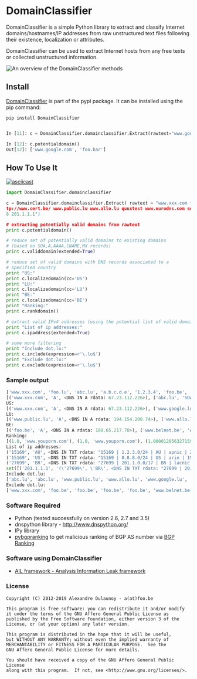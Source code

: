 DomainClassifier
================

DomainClassifier is a simple Python library to extract and classify Internet domains/hostnames/IP addresses from raw unstructured text files following their existence, localization or attributes.

DomainClassifier can be used to extract Internet hosts from any free texts or collected unstructured information.

![An overview of the DomainClassifier methods](https://raw.github.com/adulau/DomainClassifier/master/doc/domainclassifier-flow.png)

Install
-------

[DomainClassifier](https://pypi.python.org/pypi/DomainClassifier/) is part of the pypi package. It can be installed using the pip command:

`pip install DomainClassifier`

```python

In [11]: c = DomainClassifier.domainclassifier.Extract(rawtext="www.google.com foo.bar ppp.ppp")

In [12]: c.potentialdomain()
Out[12]: ['www.google.com', 'foo.bar']
```

How To Use It
-------------

[![asciicast](https://asciinema.org/a/c039VES8Ksi9pWbii5F8FqeA6.svg)](https://asciinema.org/a/c039VES8Ksi9pWbii5F8FqeA6)


```python
import DomainClassifier.domainclassifier

c = DomainClassifier.domainclassifier.Extract( rawtext = "www.xxx.com this is a text with a domain called test@foo.lu another test abc.lu something a.b.c.d.e end of 1.2.3.4 foo.be www.belnet.be ht
tp://www.cert.be/ www.public.lu www.allo.lu quuxtest www.eurodns.com something-broken-www.google.com www.google.lu trailing test www.facebook.com www.nic.ru www.youporn.com 8.8.8.
8 201.1.1.1")

# extracting potentially valid domains from rawtext
print c.potentialdomain()

# reduce set of potentially valid domains to existing domains
# (based on SOA,A,AAAA,CNAME,MX records)
print c.validdomain(extended=True)

# reduce set of valid domains with DNS records associated to a
# specified country
print "US:"
print c.localizedomain(cc='US')
print "LU:"
print c.localizedomain(cc='LU')
print "BE:"
print c.localizedomain(cc='BE')
print "Ranking:"
print c.rankdomain()

# extract valid IPv4 addresses (using the potential list of valid domains)
print "List of ip addresses:"
print c.ipaddress(extended=True)

# some more filtering
print "Include dot.lu:"
print c.include(expression=r'\.lu$')
print "Exclude dot.lu:"
print c.exclude(expression=r'\.lu$')
```

### Sample output

```python
['www.xxx.com', 'foo.lu', 'abc.lu', 'a.b.c.d.e', '1.2.3.4', 'foo.be', 'www.belnet.be', 'www.cert.be', 'www.public.lu', 'www.allo.lu', 'www.eurodns.com', 'something-broken-www.google.com', 'www.google.lu', 'www.facebook.com', 'www.nic.ru', 'www.youporn.com', '8.8.8.8', '201.1.1.1']
[('www.xxx.com', 'A', <DNS IN A rdata: 67.23.112.226>), ('abc.lu', 'SOA', <DNS IN SOA rdata: neptun.vo.lu. Administrator.vo.lu. 2006063001 86400 7200 2419200 3600>), ('abc.lu', 'MX', <DNS IN MX rdata: 10 proteus.vo.lu.>), ('foo.be', 'A', <DNS IN A rdata: 188.65.217.78>), ('foo.be', 'AAAA', <DNS IN AAAA rdata: 2001:6f8:202:2df::2>), ('foo.be', 'SOA', <DNS IN SOA rdata: ka.quuxlabs.com. adulau.foo.be. 2010121901 21600 3600 604800 86400>), ('foo.be', 'MX', <DNS IN MX rdata: 10 mail.foo.be.>), ('www.belnet.be', 'A', <DNS IN A rdata: 193.190.130.15>), ('www.belnet.be', 'AAAA', <DNS IN AAAA rdata: 2001:6a8:3c80:8300::15>), ('www.belnet.be', 'CNAME', <DNS IN CNAME rdata: fiorano.belnet.be.>), ('www.cert.be', 'A', <DNS IN A rdata: 193.190.198.61>), ('www.cert.be', 'AAAA', <DNS IN AAAA rdata: 2001:6a8:3c80::61>), ('www.cert.be', 'SOA', <DNS IN SOA rdata: ns.belnet.be. hostmaster.belnet.be. 2013053039 360 180 1209600 3600>), ('www.cert.be', 'MX', <DNS IN MX rdata: 10 asp-mxa.belnet.be.>), ('www.cert.be', 'CNAME', <DNS IN CNAME rdata: cert.be.>), ('www.public.lu', 'A', <DNS IN A rdata: 194.154.200.74>), ('www.allo.lu', 'A', <DNS IN A rdata: 80.90.47.69>), ('www.eurodns.com', 'A', <DNS IN A rdata: 80.92.65.165>), ('www.google.lu', 'A', <DNS IN A rdata: 173.194.66.94>), ('www.google.lu', 'AAAA', <DNS IN AAAA rdata: 2a00:1450:400c:c03::5e>), ('www.facebook.com', 'A', <DNS IN A rdata: 31.13.64.1>), ('www.facebook.com', 'AAAA', <DNS IN AAAA rdata: 2a03:2880:10:8f07:face:b00c::1>), ('www.facebook.com', 'MX', <DNS IN MX rdata: 10 msgin.t.facebook.com.>), ('www.facebook.com', 'CNAME', <DNS IN CNAME rdata: star.c10r.facebook.com.>), ('www.nic.ru', 'A', <DNS IN A rdata: 194.85.61.42>), ('www.nic.ru', 'MX', <DNS IN MX rdata: 0 nomail.nic.ru.>), ('www.youporn.com', 'A', <DNS IN A rdata: 31.192.116.24>), ('www.youporn.com', 'SOA', <DNS IN SOA rdata: pdns1.ultradns.net. dns.manwin.com. 2012041840 86400 86400 86400 86400>), ('www.youporn.com', 'MX', <DNS IN MX rdata: 20 smtp-scan01.mx.reflected.net.>), ('www.youporn.com', 'CNAME', <DNS IN CNAME rdata: youporn.com.>)]
US:
[('www.xxx.com', 'A', <DNS IN A rdata: 67.23.112.226>), ('www.google.lu', 'A', <DNS IN A rdata: 173.194.66.94>)]
LU:
[('www.public.lu', 'A', <DNS IN A rdata: 194.154.200.74>), ('www.allo.lu', 'A', <DNS IN A rdata: 80.90.47.69>), ('www.eurodns.com', 'A', <DNS IN A rdata: 80.92.65.165>)]
BE:
[('foo.be', 'A', <DNS IN A rdata: 188.65.217.78>), ('www.belnet.be', 'A', <DNS IN A rdata: 193.190.130.15>), ('www.belnet.be', 'CNAME', <DNS IN CNAME rdata: fiorano.belnet.be.>), ('www.cert.be', 'A', <DNS IN A rdata: 193.190.198.61>), ('www.cert.be', 'CNAME', <DNS IN CNAME rdata: cert.be.>)]
Ranking:
[(1.0, 'www.youporn.com'), (1.0, 'www.youporn.com'), (1.0000120563271599, 'www.belnet.be'), (1.0000120563271599, 'www.belnet.be'), (1.0000120563271599, 'www.cert.be'), (1.0000120563271599, 'www.cert.be'), (1.0000372023809501, 'foo.be'), (1.0001395089285701, 'www.public.lu'), (1.00015419407895, 'www.allo.lu'), (1.0003662109375, 'www.eurodns.com'), (1.0004111842105301, 'www.xxx.com'), (1.0005944293478299, 'www.nic.ru'), (1.0024646577381, 'www.facebook.com'), (1.0024646577381, 'www.facebook.com'), (1.002635288165, 'www.google.lu')]
List of ip addresses:
('15169', 'AU', <DNS IN TXT rdata: "15169 | 1.2.3.0/24 | AU | apnic | 2011-08-11">)
('15169', 'US', <DNS IN TXT rdata: "15169 | 8.8.8.0/24 | US | arin | 1992-12-01">)
('27699', 'BR', <DNS IN TXT rdata: "27699 | 201.1.0.0/17 | BR | lacnic | 2003-12-08">)
set([('201.1.1.1', '(\'27699\', \'BR\', <DNS IN TXT rdata: "27699 | 201.1.0.0/17 | BR | lacnic | 2003-12-08">)'), ('8.8.8.8', '(\'15169\', \'US\', <DNS IN TXT rdata: "15169 | 8.8.8.0/24 | US | arin | 1992-12-01">)'), ('1.2.3.4', '(\'15169\', \'AU\', <DNS IN TXT rdata: "15169 | 1.2.3.0/24 | AU | apnic | 2011-08-11">)')])
Include dot.lu:
['abc.lu', 'abc.lu', 'www.public.lu', 'www.allo.lu', 'www.google.lu', 'www.google.lu']
Exclude dot.lu:
['www.xxx.com', 'foo.be', 'foo.be', 'foo.be', 'foo.be', 'www.belnet.be', 'www.belnet.be', 'www.belnet.be', 'www.cert.be', 'www.cert.be', 'www.cert.be', 'www.cert.be', 'www.cert.be', 'www.eurodns.com', 'www.facebook.com', 'www.facebook.com', 'www.facebook.com', 'www.facebook.com', 'www.nic.ru', 'www.nic.ru', 'www.youporn.com', 'www.youporn.com', 'www.youporn.com', 'www.youporn.com']
```

### Software Required

* Python (tested successfully on version 2.6, 2.7 and 3.5)
* dnspython library - http://www.dnspython.org/
* IPy library
* [pybgpranking](https://github.com/D4-project/BGP-Ranking/tree/master/client) to get malicious ranking of BGP AS number via [BGP Ranking](https://github.com/D4-project/BGP-Ranking)

### Software using DomainClassifier

* [AIL framework - Analysis Information Leak framework](https://github.com/CIRCL/AIL-framework)

### License

~~~~
Copyright (C) 2012-2019 Alexandre Dulaunoy - a(at)foo.be

This program is free software: you can redistribute it and/or modify
it under the terms of the GNU Affero General Public License as
published by the Free Software Foundation, either version 3 of the
License, or (at your option) any later version.

This program is distributed in the hope that it will be useful,
but WITHOUT ANY WARRANTY; without even the implied warranty of
MERCHANTABILITY or FITNESS FOR A PARTICULAR PURPOSE.  See the
GNU Affero General Public License for more details.

You should have received a copy of the GNU Affero General Public License
along with this program.  If not, see <http://www.gnu.org/licenses/>.
~~~~
